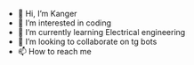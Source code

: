 - 👋 Hi, I’m Kanger
- 👀 I’m interested in coding 
- 🌱 I’m currently learning Electrical engineering 
- 💞️ I’m looking to collaborate on tg bots
- 📫 How to reach me 

<!--- is a ✨ special ✨ repository because its `README.md` (this file) appears on your GitHub profile.
You can click the Preview link to take a look at your changes.
T.me
